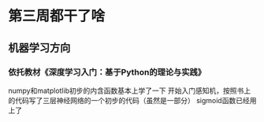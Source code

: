 # 第三周都干了啥

## 机器学习方向
### 依托教材《深度学习入门：基于Python的理论与实践》
numpy和matplotlib初步的内含函数基本上学了一下
开始入门感知机，按照书上的代码写了三层神经网络的一个初步的代码（虽然是一部分）
sigmoid函数已经用上了
